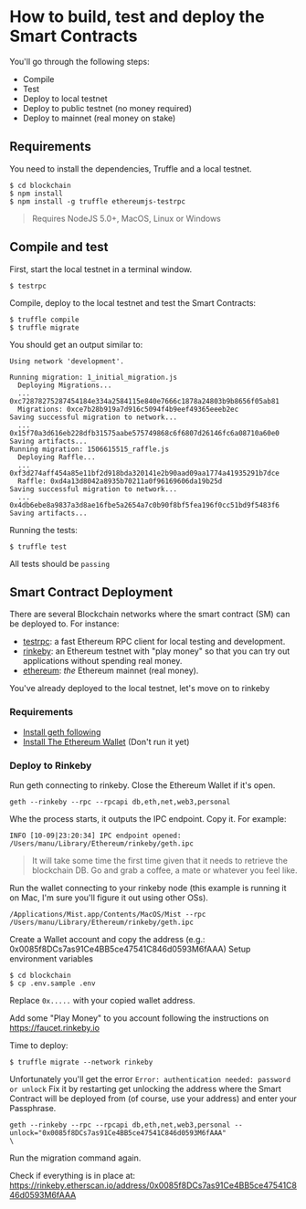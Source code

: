 # How to build, test and deploy the Smart Contracts
You'll go through the following steps:
- Compile
- Test
- Deploy to local testnet
- Deploy to public testnet (no money required)
- Deploy to mainnet (real money on stake)

## Requirements
You need to install the dependencies, Truffle and a local testnet.
```
$ cd blockchain
$ npm install
$ npm install -g truffle ethereumjs-testrpc
```
> Requires NodeJS 5.0+, MacOS, Linux or Windows



## Compile and test
First, start the local testnet in a terminal window.
```
$ testrpc
```

Compile, deploy to the local testnet and test the Smart Contracts:
```
$ truffle compile
$ truffle migrate
```

You should get an output similar to:
```
Using network 'development'.

Running migration: 1_initial_migration.js
  Deploying Migrations...
  ... 0xc72878275287454184e334a2584115e840e7666c1878a24803b9b8656f05ab81
  Migrations: 0xce7b28b919a7d916c5094f4b9eef49365eeeb2ec
Saving successful migration to network...
  ... 0x15f70a3d616eb228dfb31575aabe575749868c6f6807d26146fc6a08710a60e0
Saving artifacts...
Running migration: 1506615515_raffle.js
  Deploying Raffle...
  ... 0xf3d274aff454a85e11bf2d918bda320141e2b90aad09aa1774a41935291b7dce
  Raffle: 0xd4a13d8042a8935b70211a0f96169606da19b25d
Saving successful migration to network...
  ... 0x4db6ebe8a9837a3d8ae16fbe5a2654a7c0b90f8bf5fea196f0cc51bd9f5483f6
Saving artifacts...
```

Running the tests:
```
$ truffle test
```
All tests should be `passing`


## Smart Contract Deployment

There are several Blockchain networks where the smart contract (SM) can be deployed to. For instance:
- [testrpc](https://github.com/ethereumjs/testrpc): a fast Ethereum RPC client for local testing and development.
- [rinkeby](https://www.rinkeby.io): an Ethereum testnet with "play money" so that you can try out applications without spending real money.
- [ethereum](https://ethereum.org): *the* Ethereum mainnet (real money).


You've already deployed to the local testnet, let's move on to rinkeby

### Requirements
- [Install geth following](https://ethereum.org/cli#geth)
- [Install The Ethereum Wallet](https://ethereum.org) (Don't run it yet)


### Deploy to Rinkeby
Run geth connecting to rinkeby. Close the Ethereum Wallet if it's open.

```
geth --rinkeby --rpc --rpcapi db,eth,net,web3,personal
```

Whe the process starts, it outputs the IPC endpoint. Copy it.
For example:
```
INFO [10-09|23:20:34] IPC endpoint opened: /Users/manu/Library/Ethereum/rinkeby/geth.ipc 
```
> It will take some time the first time given that it needs to retrieve the blockchain DB. Go and grab a coffee, a mate or whatever you feel like.

Run the wallet connecting to your rinkeby node (this example is running it on Mac, I'm sure you'll figure it out using other OSs).
```
/Applications/Mist.app/Contents/MacOS/Mist --rpc /Users/manu/Library/Ethereum/rinkeby/geth.ipc 
```

Create a Wallet account and copy the address (e.g.: 0x0085f8DCs7as91Ce4BB5ce47541C846d0593M6fAAA)
Setup environment variables
```
$ cd blockchain
$ cp .env.sample .env
```
Replace `0x.....` with your copied wallet address.

Add some "Play Money" to you account following the instructions on https://faucet.rinkeby.io

Time to deploy:
```
$ truffle migrate --network rinkeby
```

Unfortunately you'll get the error `Error: authentication needed: password or unlock`
Fix it by restarting get unlocking the address where the Smart Contract will be deployed from (of course, use your address) and enter your Passphrase.

```
geth --rinkeby --rpc --rpcapi db,eth,net,web3,personal --unlock="0x0085f8DCs7as91Ce4BB5ce47541C846d0593M6fAAA"
\
```

 Run the migration command again.

 Check if everything is in place at:
 https://rinkeby.etherscan.io/address/0x0085f8DCs7as91Ce4BB5ce47541C846d0593M6fAAA


